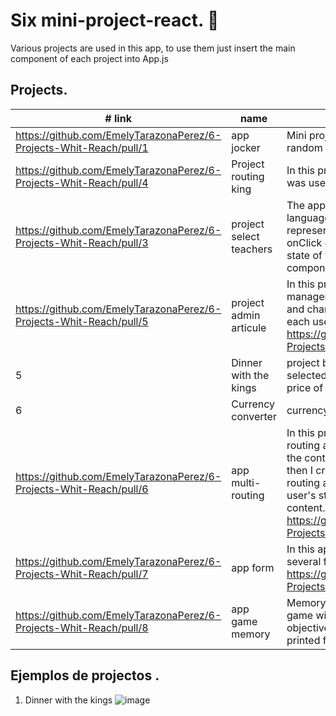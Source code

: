 # Six mini-project-react. 🤩

Various projects are used in this app, to use them just insert the main component of each project into App.js
## Projects.

| #   link      | name                   | description |
| ------------- | ---------------------- | ------------|
| https://github.com/EmelyTarazonaPerez/6-Projects-Whit-Reach/pull/1 | app jocker              |  Mini project where an open API provides random wildcards|
| https://github.com/EmelyTarazonaPerez/6-Projects-Whit-Reach/pull/4 | Project routing king    | In this project, the entire routing system was used |
| https://github.com/EmelyTarazonaPerez/6-Projects-Whit-Reach/pull/3 | project select teachers | The application shows a card with different languages: English, Spanish and German, represented in buttons, which through an onClick change the value of the global state of the app and update the view of the component|
| https://github.com/EmelyTarazonaPerez/6-Projects-Whit-Reach/pull/5 | project admin articule  | In this project, the useReducer state manager was used to manage the actions and changes that the variable must take for each user interaction. More info here  https://github.com/EmelyTarazonaPerez/6-Projects-Whit-Reach/pull/5 |
| 5             | Dinner with the kings | project based on cards which when selected increases the price to pay by the price of the king
| 6             | Currency converter  | currency converter
| https://github.com/EmelyTarazonaPerez/6-Projects-Whit-Reach/pull/6        | app multi-routing  | In this project, I create a page with private routing and public routing. To do this, I use the context to alert when a user logs in, then I create two components (private routing and public routing) which check the user's status, to give permission to certain content. More info here  https://github.com/EmelyTarazonaPerez/6-Projects-Whit-Reach/pull/6    
|https://github.com/EmelyTarazonaPerez/6-Projects-Whit-Reach/pull/7       | app form  | In this application I create a page with several forms used react-hook-form  https://github.com/EmelyTarazonaPerez/6-Projects-Whit-Reach/pull/7
|https://github.com/EmelyTarazonaPerez/6-Projects-Whit-Reach/pull/8 | app game memory | Memory game or Memorama is a board game with a deck of specific cards. The objective is to find pairs with the same printed figure using memory |
## Ejemplos de projectos .
1. Dinner with the kings
![image](https://github.com/EmelyTarazonaPerez/mini-project-react/assets/122141594/4211599c-852d-4f4b-b8f7-200b87fde407)



